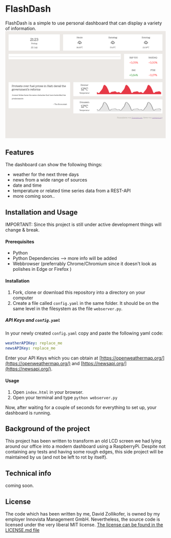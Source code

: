 # FlashDash

FlashDash is a simple to use personal dashboard that can display a variety of information.
 ![dashboard screenshot](./images/screenshot.png)

## Features

The dashboard can show the following things:

- weather for the next three days
- news from a wide range of sources
- date and time
- temperature or related time series data from a REST-API
- more coming soon..

## Installation and Usage

IMPORTANT: Since this project is still under active development things will change & break.

#### Prerequisites
- Python
- Python Dependencies --> more info will be added
- Webbrowser (preferrably Chrome/Chromium since it doesn't look as polishes in Edge or Firefox )

#### Installation
1. Fork, clone or download this repository into a directory on your computer
2. Create a file called `config.yaml` in the same folder. It should be on the same level in the filesystem as the file `webserver.py`.

##### API Keys and `config.yaml`

In your newly created `config.yaml` copy and paste the following yaml code:
```yaml
weatherAPIKey: replace_me
newsAPIKey: replace_me
```
Enter your API Keys which you can obtain at [https://openweathermap.org/](https://openweathermap.org/) and [https://newsapi.org/](https://newsapi.org/).

#### Usage
1. Open `index.html` in your browser.
2. Open your terminal and type `python webserver.py`

Now, after waiting for a couple of seconds for everything to set up, your dashboard is running.

## Background of the project

This project has been written to transform an old LCD screen we had lying around our office into a modern dashboard using a RaspberryPi. Despite not containing any tests and having some rough edges, this side project will be maintained by us (and not be left to rot by itself).


## Technical info
coming soon.




## License

The code which has been written by me, David Zollikofer, is owned by my employer Innovista Management GmbH. Nevertheless, the source code is licensed under the very liberal MIT license. [The license can be found in the LICENSE.md file](./LICENSE.md)
